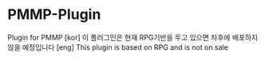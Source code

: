 # PMMP-Plugin
Plugin for PMMP
 [kor] 이 플러그인은 현재 RPG기반을 두고 있으면 차후에 배포하지 않을 예정입니다
 [eng] This plugin is based on RPG and is not on sale
